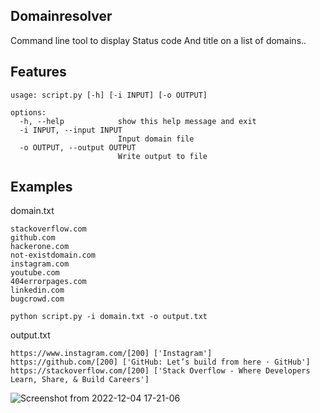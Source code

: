 ## Domainresolver

Command line tool to display Status code And title on a list of domains..

## Features
```
usage: script.py [-h] [-i INPUT] [-o OUTPUT]

options:
  -h, --help            show this help message and exit
  -i INPUT, --input INPUT
                        Input domain file
  -o OUTPUT, --output OUTPUT
                        Write output to file
```


## Examples

domain.txt 
```
stackoverflow.com
github.com
hackerone.com
not-existdomain.com
instagram.com
youtube.com
404errorpages.com
linkedin.com
bugcrowd.com 
```

```python script.py -i domain.txt -o output.txt```

output.txt

```
https://www.instagram.com/[200] ['Instagram']
https://github.com/[200] ['GitHub: Let’s build from here · GitHub']
https://stackoverflow.com/[200] ['Stack Overflow - Where Developers Learn, Share, & Build Careers']
```
![Screenshot from 2022-12-04 17-21-06](https://user-images.githubusercontent.com/106817606/205488791-4cd933e6-d0da-43fa-b851-7164f76bffed.png)
